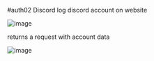#auth02 Discord
log discord account on website

![image](https://user-images.githubusercontent.com/47954728/132723565-2dd5abc9-f1bf-4a03-868e-965f0b2354c8.png)

returns a request with account data

![image](https://user-images.githubusercontent.com/47954728/132723647-555c390e-469b-42ce-848f-147383ad12d9.png)

